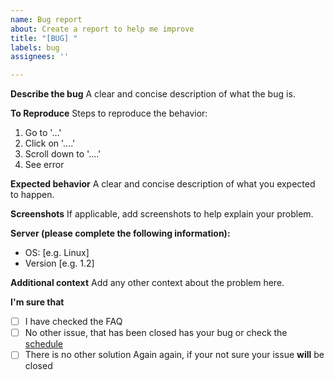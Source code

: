 ```yaml
---
name: Bug report
about: Create a report to help me improve
title: "[BUG] "
labels: bug
assignees: ''

---
```


**Describe the bug**
A clear and concise description of what the bug is.

**To Reproduce**
Steps to reproduce the behavior:
1. Go to '...'
2. Click on '....'
3. Scroll down to '....'
4. See error

**Expected behavior**
A clear and concise description of what you expected to happen.

**Screenshots**
If applicable, add screenshots to help explain your problem.

**Server (please complete the following information):**
 - OS: [e.g. Linux]
 - Version [e.g. 1.2]

**Additional context**
Add any other context about the problem here.

**I'm sure that**
- [ ] I have checked the FAQ
- [ ] No other issue, that has been closed has your bug or check the [schedule](https://github.com/RewardedIvan/3DPS/blob/master/schedule.md)
- [ ] There is no other solution
Again again, if your not sure your issue **will** be closed
